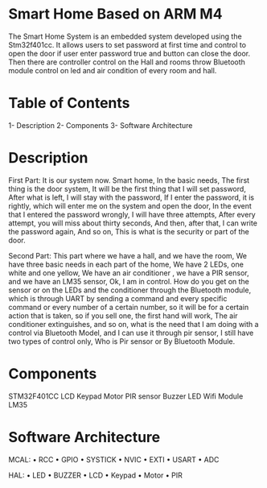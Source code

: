 # Smart Home Based on ARM M4
The Smart Home System is an embedded system developed using the Stm32f401cc. 
It allows users to set password at first time and control to open the door if user enter password true and button can close the door.
Then there are controller control on the Hall and rooms throw Bluetooth module control on led and air condition of every room and hall. 
# Table of Contents
1- Description
2- Components
3- Software Architecture
# Description
First Part:
It is our system now. Smart home, In the basic needs, The first 
thing is the door system, It will be the first thing that I will set 
password, After what is left, I will stay with the password,
If I enter the password, it is rightly, which will enter me on 
the system and open the door,
In the event that I entered the password wrongly, I will have 
three attempts, After every attempt, you will miss about thirty 
seconds, And then, after that, I can write the password again, 
And so on, This is what is the security or part of the door.

Second Part:
This part where we have a hall, and we have 
the room, We have three basic needs in each part of the home, We have 2 
LEDs, one white and one yellow, We have an air conditioner , 
we have a PIR sensor, and we have an LM35 sensor, Ok, I am in control.
How do you get on the sensor or on the LEDs and the conditioner through the 
Bluetooth module, which is through UART by sending a command and every 
specific command or every number of a certain number, so it will be for a 
certain action that is taken, so if you sell one, the first hand will work, The air 
conditioner extinguishes, and so on, what is the need that I am doing with a 
control via Bluetooth Model, and I can use it through pir sensor, I still have 
two types of control only, Who is Pir sensor or By Bluetooth Module.

# Components
STM32F401CC
LCD
Keypad
Motor
PIR sensor
Buzzer
LED
Wifi Module
LM35

# Software Architecture
MCAL:
• RCC
• GPIO
• SYSTICK
• NVIC
• EXTI
• USART
• ADC

HAL:
• LED
• BUZZER
• LCD
• Keypad
• Motor
• PIR

